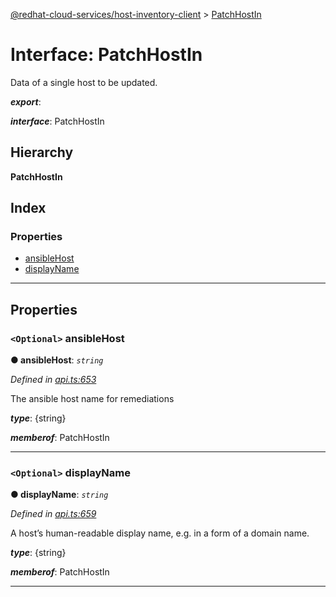 [@redhat-cloud-services/host-inventory-client](../README.md) > [PatchHostIn](../interfaces/patchhostin.md)

# Interface: PatchHostIn

Data of a single host to be updated.

*__export__*: 

*__interface__*: PatchHostIn

## Hierarchy

**PatchHostIn**

## Index

### Properties

* [ansibleHost](patchhostin.md#ansiblehost)
* [displayName](patchhostin.md#displayname)

---

## Properties

<a id="ansiblehost"></a>

### `<Optional>` ansibleHost

**● ansibleHost**: *`string`*

*Defined in [api.ts:653](https://github.com/RedHatInsights/javascript-clients/blob/master/packages/host-inventory/api.ts#L653)*

The ansible host name for remediations

*__type__*: {string}

*__memberof__*: PatchHostIn

___
<a id="displayname"></a>

### `<Optional>` displayName

**● displayName**: *`string`*

*Defined in [api.ts:659](https://github.com/RedHatInsights/javascript-clients/blob/master/packages/host-inventory/api.ts#L659)*

A host’s human-readable display name, e.g. in a form of a domain name.

*__type__*: {string}

*__memberof__*: PatchHostIn

___


